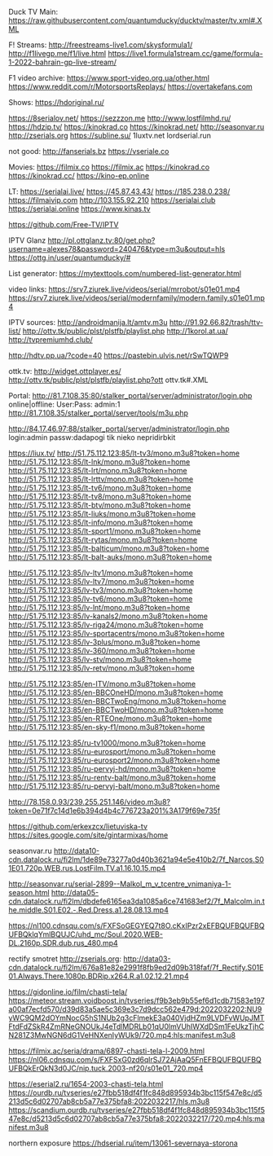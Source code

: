 
Duck TV Main:
https://raw.githubusercontent.com/quantumducky/ducktv/master/tv.xml#.XML

F! Streams:
http://freestreams-live1.com/skysformula1/
http://f1livegp.me/f1/live.html
https://live1.formula1stream.cc/game/formula-1-2022-bahrain-gp-live-stream/

F1 video archive:
https://www.sport-video.org.ua/other.html
https://www.reddit.com/r/MotorsportsReplays/
https://overtakefans.com

Shows:
https://hdoriginal.ru/

https://8serialov.net/
https://sezzzon.me
http://www.lostfilmhd.ru/
https://hdzip.tv/
https://kinokrad.co
https://kinokrad.net/
http://seasonvar.ru
http://zserials.org
https://subline.su/
1luxtv.net
lordserial.run

not good:
http://fanserials.bz
https://vseriale.co

Movies:
https://filmix.co
https://filmix.ac
https://kinokrad.co
https://kinokrad.cc/
https://kino-ep.online

LT:
https://serialai.live/
https://45.87.43.43/
https://185.238.0.238/  https://filmaivip.com
http://103.155.92.210
https://serialai.club
https://serialai.online
https://www.kinas.tv


https://github.com/Free-TV/IPTV


IPTV Glanz
http://pl.ottglanz.tv:80/get.php?username=alexes78&password=240476&type=m3u&output=hls
https://ottg.in/user/quantumducky/#

List generator:
https://mytexttools.com/numbered-list-generator.html

video links:
https://srv7.ziurek.live/videos/serial/mrrobot/s01e01.mp4
https://srv7.ziurek.live/videos/serial/modernfamily/modern.family.s01e01.mp4


IPTV sources:
http://androidmanija.lt/amtv.m3u
http://91.92.66.82/trash/ttv-list/
http://ottv.tk/public/plst/plstfb/playlist.php
http://1korol.at.ua/
http://tvpremiumhd.club/

http://hdtv.pp.ua/?code=40
https://pastebin.ulvis.net/rSwTQWP9


ottk.tv:
http://widget.ottplayer.es/
http://ottv.tk/public/plst/plstfb/playlist.php?ott
ottv.tk#.XML


Portal: http://81.7.108.35:80/stalker_portal/server/administrator/login.php 
online|offline: 
User:Pass: admin:1
http://81.7.108.35/stalker_portal/server/tools/m3u.php

http://84.17.46.97:88/stalker_portal/server/administrator/login.php  login:admin  passw:dadapogi tik nieko nepridirbkit

https://liux.tv/
http://51.75.112.123:85/lt-tv3/mono.m3u8?token=home
http://51.75.112.123:85/lt-lnk/mono.m3u8?token=home
http://51.75.112.123:85/lt-lrt/mono.m3u8?token=home
http://51.75.112.123:85/lt-lrttv/mono.m3u8?token=home
http://51.75.112.123:85/lt-tv6/mono.m3u8?token=home
http://51.75.112.123:85/lt-tv8/mono.m3u8?token=home
http://51.75.112.123:85/lt-btv/mono.m3u8?token=home
http://51.75.112.123:85/lt-liuks/mono.m3u8?token=home
http://51.75.112.123:85/lt-info/mono.m3u8?token=home
http://51.75.112.123:85/lt-sport1/mono.m3u8?token=home
http://51.75.112.123:85/lt-rytas/mono.m3u8?token=home
http://51.75.112.123:85/lt-balticum/mono.m3u8?token=home
http://51.75.112.123:85/lt-balt-auks/mono.m3u8?token=home

http://51.75.112.123:85/lv-ltv1/mono.m3u8?token=home
http://51.75.112.123:85/lv-ltv7/mono.m3u8?token=home
http://51.75.112.123:85/lv-tv3/mono.m3u8?token=home
http://51.75.112.123:85/lv-tv6/mono.m3u8?token=home
http://51.75.112.123:85/lv-lnt/mono.m3u8?token=home
http://51.75.112.123:85/lv-kanals2/mono.m3u8?token=home
http://51.75.112.123:85/lv-riga24/mono.m3u8?token=home
http://51.75.112.123:85/lv-sportacentrs/mono.m3u8?token=home
http://51.75.112.123:85/lv-3plus/mono.m3u8?token=home
http://51.75.112.123:85/lv-360/mono.m3u8?token=home
http://51.75.112.123:85/lv-stv/mono.m3u8?token=home
http://51.75.112.123:85/lv-retv/mono.m3u8?token=home

http://51.75.112.123:85/en-ITV/mono.m3u8?token=home
http://51.75.112.123:85/en-BBCOneHD/mono.m3u8?token=home
http://51.75.112.123:85/en-BBCTwoEng/mono.m3u8?token=home
http://51.75.112.123:85/en-BBCTwoHD/mono.m3u8?token=home
http://51.75.112.123:85/en-RTEOne/mono.m3u8?token=home
http://51.75.112.123:85/en-sky-f1/mono.m3u8?token=home

http://51.75.112.123:85/ru-tv1000/mono.m3u8?token=home
http://51.75.112.123:85/ru-eurosport/mono.m3u8?token=home
http://51.75.112.123:85/ru-eurosport2/mono.m3u8?token=home
http://51.75.112.123:85/ru-pervyj-hd/mono.m3u8?token=home
http://51.75.112.123:85/ru-rentv-balt/mono.m3u8?token=home
http://51.75.112.123:85/ru-pervyj-balt/mono.m3u8?token=home



http://78.158.0.93/239.255.251.146/video.m3u8?token=0e71f7c14d1e6b394d4b4c776723a201%3A179f69e735f

https://github.com/erkexzcx/lietuviska-tv
https://sites.google.com/site/gintarmixas/home

seasonvar.ru
http://data10-cdn.datalock.ru/fi2lm/1de89e73277a0d40b3621a94e5e410b2/7f_Narcos.S01E01.720p.WEB.rus.LostFilm.TV.a1.16.10.15.mp4

http://seasonvar.ru/serial-2899--Malkol_m_v_tcentre_vnimaniya-1-season.html
http://data05-cdn.datalock.ru/fi2lm/dbdefe6165ea3da1085a6ce741683ef2/7f_Malcolm.in.the.middle.S01.E02.-.Red.Dress.a1.28.08.13.mp4

https://nl100.cdnsqu.com/s/FXFSoGEGYEQ7t8O.cKxIPzr2xEFBQUFBQUFBQUFBQklqYmlBQUJC/uhd_mc/Soul.2020.WEB-DL.2160p.SDR.dub.rus_480.mp4

rectify smotret
http://zserials.org:
http://data03-cdn.datalock.ru/fi2lm/676a81e82e2991f8fb9ed2d09b318faf/7f_Rectify.S01E01.Always.There.1080p.BDRip.x264.R.a1.02.12.21.mp4


https://gidonline.io/film/chasti-tela/
https://meteor.stream.voidboost.in/tvseries/f9b3eb9b55ef6d1cdb71583e197a00af7ecfd570/d39d83a5ae5c369e3c7d9dcc562e479d:2022032202:NU9yWC9QM2dOYmNocG5hS1NUb2g3cFlmekE3a040VjdHZm9LVDFvWUpJMTFtdFdZSkR4ZmRNeGNOUkJ4eTdlMDRLb01qU0lmVUhIWXdDSm1FeUkzTjhCN281Z3MwNGN6dG1VeHNXenIyWUk9/720.mp4:hls:manifest.m3u8


https://filmix.ac/seria/drama/6897-chasti-tela-l-2009.html
https://nl06.cdnsqu.com/s/FXFSxG0zd6qlrSJ72AjAaQ5FnEFBQUFBQUFBQUFBQkErQkN3d0JC/nip.tuck.2003-nf20/s01e01_720.mp4


https://eserial2.ru/1654-2003-chasti-tela.html
https://ourdb.ru/tvseries/e27fbb518df4f1fc848d895934b3bc115f547e8c/d5213d5c6d02707ab8cb5a77e375bfa8:2022032217/hls.m3u8
https://scandium.ourdb.ru/tvseries/e27fbb518df4f1fc848d895934b3bc115f547e8c/d5213d5c6d02707ab8cb5a77e375bfa8:2022032217/720.mp4:hls:manifest.m3u8


northern exposure
https://hdserial.ru/item/13061-severnaya-storona